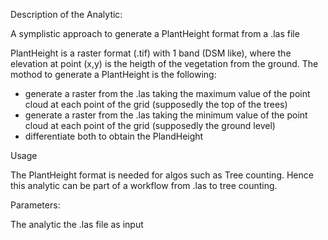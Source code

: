 Description of the Analytic:

A symplistic approach to generate a PlantHeight format from a .las file

PlantHeight is a raster format (.tif) with 1 band (DSM like), where the elevation at point (x,y) is the heigth of the vegetation from the ground.
The mothod to generate a PlantHeight is the following:
- generate a raster from the .las taking the maximum value of the point cloud at each point of the grid (supposedly the top of the trees)
- generate a raster from the .las taking the minimum value of the point cloud at each point of the grid (supposedly the ground level)
- differentiate both to obtain the PlandHeight


Usage

The PlantHeight format is needed for algos such as Tree counting.
Hence this analytic can be part of a workflow from .las to tree counting.


Parameters:

The analytic the .las file as input



